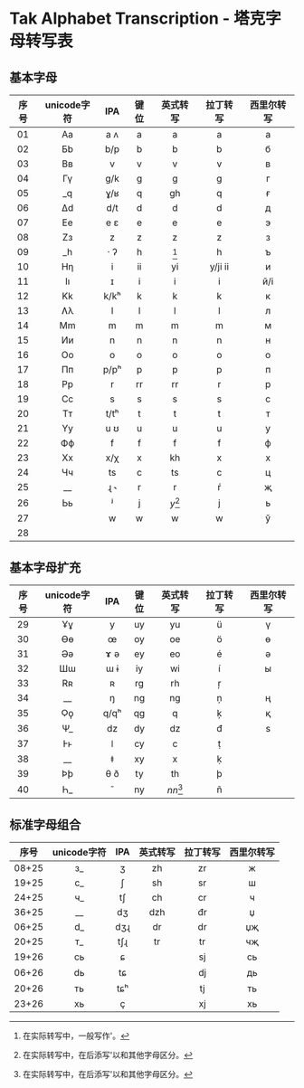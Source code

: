 # Tak Alphabet Transcription - 塔克字母转写表

## 基本字母
| 序号 | unicode字符 | IPA | 键位 | 英式转写 | 拉丁转写 | 西里尔转写 |
| :-: | :-: | :-: | :-: | :-: | :-: | :-: |
| 01 | Aa | a ʌ | a | a | a | а |
| 02 | Бb | b/p | b | b | b | б |
| 03 | Вв | v | v | v | v | в |
| 04 | Гү | g/k | g | g | g | г |
| 05 | \_q | ɣ/ʁ | q | gh | q | ғ |
| 06 | Δd | d/t | d | d | d | д |
| 07 | Ee | e ɛ | e | e | e | э |
| 08 | Zз | z | z | z | z | з |
| 09 | \_h | · ʔ | h | [^1] | h | ъ |
| 10 | Hƞ | i | ii | yi | y/ji ii | и |
| 11 | Iı | ɪ | i | i | i | й/і |
| 12 | Kk | k/kʰ | k | k | k | к |
| 13 | Ʌλ | l | l | l | l | л |
| 14 | Mm | m | m | m | m | м |
| 15 | Ии | n | n | n | n | н |
| 16 | Oo | o | o | o | o | о |
| 17 | Пп | p/pʰ | p | p | p | п |
| 18 | Pp | r | rr | rr | r | р |
| 19 | Cc | s | s | s | s | с |
| 20 | Tт | t/tʰ | t | t | t | т |
| 21 | Yy | u ʊ | u | u | u | у |
| 22 | Фф | f | f | f | f | ф |
| 23 | Xx | x/χ | x | kh | x | х |
| 24 | Чч | ts | c | ts | c | ц |
| 25 | \_\_ | ɻ ˞ | r | r | ŕ | җ |
| 26 | Ьь | ʲ | j | _y_[^2] | j | ь |
| 27 |  | w | w | w | w | ў |
| 28 |  |  |  |  |  |

## 基本字母扩充
| 序号 | unicode字符 | IPA | 键位 | 英式转写 | 拉丁转写 | 西里尔转写 |
| :-: | :-: | :-: | :-: | :-: | :-: | :-: |
| 29 | Ұұ | y | uy | yu | ü | ү |
| 30 | Ɵɵ | œ | oy | oe | ö | ө |
| 31 | Əə | ɤ ə | ey | eo | é | ә |
| 32 | Шɯ | ɯ ɨ | iy | wi | í | ы |
| 33 | Rʀ | ʀ | rg | rh | ŗ |  |
| 34 | \_\_ | ŋ | ng | ng | ņ | ң |
| 35 | Ϙϙ | q/qʰ | qg | q | ķ | қ |
| 36 | Ψ\_ | dz | dy | dz | đ | ѕ |
| 37 | Ⱶⱶ | ǀ | cy | c | ṭ |  |
| 38 | \_\_ | ǂ | xy | x | ḳ |  |
| 39 | Þþ | θ ð | ty | th | þ |  |
| 40 | Һ\_ | ˜ | ny | _nn_[^2] | ñ |  |

## 标准字母组合
| 序号 | unicode字符 | IPA | 英式转写 | 拉丁转写 | 西里尔转写 |
| :-: | :-: | :-: | :-: | :-: | :-: |
| 08+25 | з\_ | ʒ | zh | zr | ж |
| 19+25 | c\_ | ʃ | sh | sr | ш |
| 24+25 | ч\_ | tʃ | ch | cr | ч |
| 36+25 | \_\_ | dʒ | dzh | đr | џ |
| 06+25 | d\_ | dʒɻ | dr | dr | џҗ |
| 20+25 | т\_ | tʃɻ | tr | tr | чҗ |
| 19+26 | cь | ɕ |  | sj | сь |
| 06+26 | dь | tɕ |  | dj | дь |
| 20+26 | ть | tɕʰ |  | tj | ть |
| 23+26 | xь | ç |  | xj | хь |

[^1]: 在实际转写中，一般写作'。
[^2]: 在实际转写中，在后添写'以和其他字母区分。
